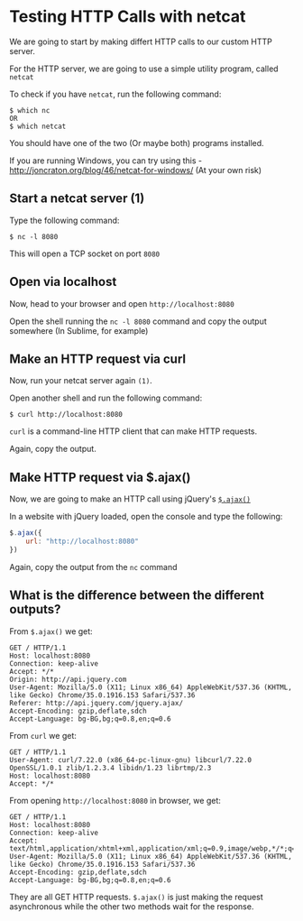 # Testing HTTP Calls with netcat

We are going to start by making differt HTTP calls to our custom HTTP server.

For the HTTP server, we are going to use a simple utility program, called `netcat`

To check if you have `netcat`, run the following command:

```
$ which nc
OR
$ which netcat
```

You should have one of the two (Or maybe both) programs installed.

If you are running Windows, you can try using this - http://joncraton.org/blog/46/netcat-for-windows/ (At your own risk)

## Start a netcat server (1)

Type the following command:

```
$ nc -l 8080
```

This will open a TCP socket on port `8080`

## Open via localhost

Now, head to your browser and open `http://localhost:8080`

Open the shell running the `nc -l 8080` command and copy the output somewhere (In Sublime, for example)

## Make an HTTP request via curl

Now, run your netcat server again `(1)`.

Open another shell and run the following command:

```
$ curl http://localhost:8080
```

`curl` is a command-line HTTP client that can make HTTP requests.

Again, copy the output.


## Make HTTP request via $.ajax()

Now, we are going to make an HTTP call using jQuery's [`$.ajax()`](http://api.jquery.com/jquery.ajax/)

In a website with jQuery loaded, open the console and type the following:

```javascript
$.ajax({
    url: "http://localhost:8080"
})
```

Again, copy the output from the `nc` command

## What is the difference between the different outputs?

From `$.ajax()` we get:

```
GET / HTTP/1.1
Host: localhost:8080
Connection: keep-alive
Accept: */*
Origin: http://api.jquery.com
User-Agent: Mozilla/5.0 (X11; Linux x86_64) AppleWebKit/537.36 (KHTML, like Gecko) Chrome/35.0.1916.153 Safari/537.36
Referer: http://api.jquery.com/jquery.ajax/
Accept-Encoding: gzip,deflate,sdch
Accept-Language: bg-BG,bg;q=0.8,en;q=0.6
```

From `curl` we get:

```
GET / HTTP/1.1
User-Agent: curl/7.22.0 (x86_64-pc-linux-gnu) libcurl/7.22.0 OpenSSL/1.0.1 zlib/1.2.3.4 libidn/1.23 librtmp/2.3
Host: localhost:8080
Accept: */*
```

From opening `http://localhost:8080` in browser, we get:

```
GET / HTTP/1.1
Host: localhost:8080
Connection: keep-alive
Accept: text/html,application/xhtml+xml,application/xml;q=0.9,image/webp,*/*;q=0.8
User-Agent: Mozilla/5.0 (X11; Linux x86_64) AppleWebKit/537.36 (KHTML, like Gecko) Chrome/35.0.1916.153 Safari/537.36
Accept-Encoding: gzip,deflate,sdch
Accept-Language: bg-BG,bg;q=0.8,en;q=0.6
```

They are all GET HTTP requests. `$.ajax()` is just making the request asynchronous while the other two methods wait for the response.
